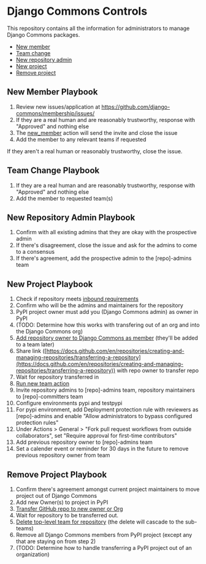 # Django Commons Controls

This repository contains all the information for administrators to manage
Django Commons packages.

- [New member](#new-member-playbook)
- [Team change](#team-change-playbook)
- [New repository admin](#new-repository-admin-playbook)
- [New project](#new-project-playbook)
- [Remove project](#remove-project-playbook)


## New Member Playbook

1. Review new issues/application at https://github.com/django-commons/membership/issues/
2. If they are a real human and are reasonably trustworthy, response with "Approved" and nothing else
3. The [new_member](https://github.com/django-commons/membership/blob/main/.github/workflows/new_member.yml) action will send the invite and close the issue
4. Add the member to any relevant teams if requested

If they aren't a real human or reasonably trustworthy, close the issue.

## Team Change Playbook

1. If they are a real human and are reasonably trustworthy, response with "Approved" and nothing else
2. Add the member to requested team(s)

## New Repository Admin Playbook

1. Confirm with all existing admins that they are okay with the prospective admin
2. If there's disagreement, close the issue and ask for the admins to come to a consensus
3. If there's agreement, add the prospective admin to the [repo]-admins team

## New Project Playbook

1. Check if repository meets [inbound requirements](https://github.com/django-commons/membership/blob/main/incoming_repo_requirements.md)
2. Confirm who will be the admins and maintainers for the repository
3. PyPI project owner must add you (Django Commons admin) as owner in PyPI
4. (TODO: Determine how this works with transfering out of an org and into the Django Commons org)
5. [Add repository owner to Django Commons as member](https://github.com/orgs/django-commons/people) (they'll be added to a team later)
6. Share link ([https://docs.github.com/en/repositories/creating-and-managing-repositories/transferring-a-repository](https://docs.github.com/en/repositories/creating-and-managing-repositories/transferring-a-repository)) with repo owner to transfer repo
7. Wait for repository transferred in
8. [Run new team action](https://github.com/django-commons/controls/actions/workflows/new_team.yml)
9. Invite repository admins to [repo]-admins team, repository maintainers to [repo]-committers team
10. Configure environments pypi and testpypi
11. For pypi environment, add Deployment protection rule with reviewers as [repo]-admins and enable "Allow administrators to bypass configured protection rules"
12. Under Actions > General > "Fork pull request workflows from outside collaborators", set "Require approval for first-time contributors"
13. Add previous repository owner to [repo]-admins team
14. Set a calender event or reminder for 30 days in the future to remove previous repository owner from team

## Remove Project Playbook

1. Confirm there's agreement amongst current project maintainers to move project out of Django Commons
2. Add new Owner(s) to project in PyPI
3. [Transfer GitHub repo to new owner or Org](https://github.com/orgs/django-commons/people)
4. Wait for repository to be transferred out.
5. [Delete top-level team for repository](https://github.com/orgs/django-commons/teams) (the delete will cascade to the sub-teams)
6. Remove all Django Commons members from PyPI project (except any that are staying on from step 2)
7. (TODO: Determine how to handle transferring a PyPI project out of an organization)
